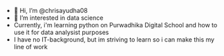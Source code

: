 - 👋 Hi, I’m @chrisayudha08
- 👀 I’m interested in data science
- Currently, i'm learning python on Purwadhika Digital School and how to use it for data analysist purposes
- I have no IT-background, but im striving to learn so i can make this my line of work

<!---
chrisayudha08/chrisayudha08 is a ✨ special ✨ repository because its `README.md` (this file) appears on your GitHub profile.
You can click the Preview link to take a look at your changes.
--->

